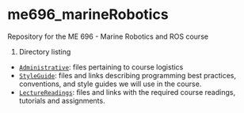 # me696_marineRobotics
Repository for the ME 696 - Marine Robotics and ROS course

1. Directory listing
 - [`Administrative`](/Administrative): files pertaining to course logistics
 - [`StyleGuide`](/StyleGuide): files and links describing programming best practices, conventions, and style guides we will use in the course.
 - [`LectureReadings`](/LectureReadings): files and links with the required course readings, tutorials and assignments.

